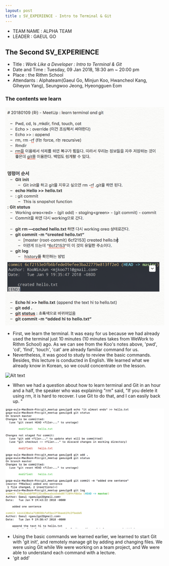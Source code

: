```yaml
---
layout: post
title : SV_EXPERIENCE - Intro to Terminal & Git
---
```


- TEAM NAME : ALPHA TEAM 
- LEADER : GAEUL GO

## The Second SV_EXPERIENCE
- Title : _Work Like a Developer : Intro to Terminal & Git_
- Date and Time : Tuesday, 09 Jan 2018, 18:30 am ~ 20:00 pm 
- Place : the Rithm School
- Attendants : Alphateam(Gaeul Go, Minjun Koo, Hwancheol Kang, Giheyon Yang), Seungwoo Jeong, Hyeongguen Eom


### The contents we learn 
![Alt text](../images/SV_experience/180109/01_Koo's_notes.png "Koo took notes")
* First, we learn the terminal. It was easy for us because we had already used the terminal just 10 minutes (10 minutes takes from WeWork to Rithm School) ago. As we can see from the Koo's notes above, 'pwd', 'cd', 'find', 'touch', 'cat' are already familiar command for us. 
* Nevertheless, it was good to study to review the basic commands. Besides, this lecture is conducted in English. We learned what we already know in Korean, so we could concentrate on the lesson.


![Alt text](../images/SV_experience/180109/02_class.png "in class")
* When we had a question about how to learn terminal and Git in an hour and a half, the speaker who was explaining "rm" said, "If you delete it using rm, it is hard to recover. I use Git to do that, and I can easily back up. " 


![Alt text](../images/SV_experience/180109/05_git.png "git using terminal")
* Using the basic commands we learned earlier, we learned to start Git with 'git init', and remotely manage git by adding and changing files. We were using Git while We were working on a team project, and We were able to understand each command with a lecture. 
* 'git add'


